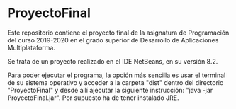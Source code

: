 # ProyectoFinal

Este repositorio contiene el proyecto final de la asignatura de Programación del curso 2019-2020 en el grado superior de Desarrollo de Aplicaciones Multiplataforma.

Se trata de un proyecto realizado en el IDE NetBeans, en su versión 8.2.

Para poder ejecutar el programa, la opción más sencilla es usar el terminal de su sistema operativo y acceder a la carpeta "dist" dentro del directorio "ProyectoFinal" y desde allí ajecutar la siguiente instrucción: "java -jar ProyectoFinal.jar". Por supuesto ha de tener instalado JRE.
